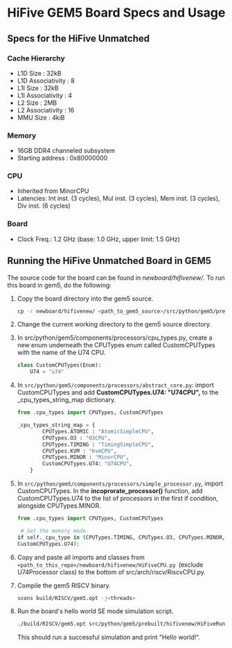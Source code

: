 # HiFive GEM5 Board Specs and Usage

## Specs for the HiFive Unmatched

### Cache Hierarchy
- L1D Size : 32kB
- L1D Associativity : 8
- L1I Size : 32kB
- L1I Associativity : 4
- L2 Size : 2MB
- L2 Associativity : 16
- MMU Size : 4kiB

### Memory
- 16GB DDR4 channeled subsystem
- Starting address : 0x80000000

### CPU
- Inherited from MinorCPU
- Latencies: Int inst. (3 cycles), Mul inst. (3 cycles), Mem inst. (3 cycles), Div inst. (6 cycles)

### Board
- Clock Freq.: 1.2 GHz (base: 1.0 GHz, upper limit: 1.5 GHz)


## Running the HiFive Unmatched Board in GEM5
The source code for the board can be found in *newboard/hifivenew/*. To run this
board in gem5, do the following:  

1. Copy the board directory into the gem5 source.
    ```sh
    cp -r newboard/hifivenew/ <path_to_gem5_source>/src/python/gem5/prebuilt/
    ```

2. Change the current working directory to the gem5 source directory.

3. In src/python/gem5/components/processors/cpu_types.py, create a new enum 
underneath the CPUTypes enum called CustomCPUTypes with the name of the U74 CPU.
    ```py
    class CustomCPUTypes(Enum):
        U74 = "u74"
    ```

4. In ```src/python/gem5/components/processors/abstract_core.py```: import
CustomCPUTypes and add **CustomCPUTypes.U74: "U74CPU",** to the
_cpu_types_string_map dictionary.
    ```py
    from .cpu_types import CPUTypes, CustomCPUTypes

    _cpu_types_string_map = {
            CPUTypes.ATOMIC : "AtomicSimpleCPU",
            CPUTypes.O3 : "O3CPU",
            CPUTypes.TIMING : "TimingSimpleCPU",
            CPUTypes.KVM : "KvmCPU",
            CPUTypes.MINOR : "MinorCPU",
            CustomCPUTypes.U74: "U74CPU",
        }
    ```

5. In ```src/python/gem5/components/processors/simple_processor.py```, import
CustomCPUTypes. In the **incoprorate_processor()** function, add 
CustomCPUTypes.U74 to the list of processors in the first if condition, 
alongside CPUTypes.MINOR.
    ```py
    from .cpu_types import CPUTypes, CustomCPUTypes

     # Set the memory mode.
    if self._cpu_type in (CPUTypes.TIMING, CPUTypes.O3, CPUTypes.MINOR,
    CustomCPUTypes.U74):
    ```

6. Copy and paste all imports and classes from
```<path_to_this_repo>/newboard/hifivenew/HiFiveCPU.py ```(exclude U74Processor class)
to the bottom of src/arch/riscv/RiscvCPU.py.

7. Compile the gem5 RISCV binary.
    ```sh
    scons build/RISCV/gem5.opt -j<threads>
    ```

8. Run the board's hello world SE mode simulation script.
    ```sh
    ./build/RISCV/gem5.opt src/python/gem5/prebuilt/hifivenew/HiFiveRun.py
    ```
    This should run a successful simulation and print "Hello world!".